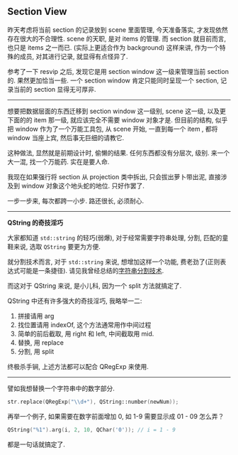 Section View
------------

昨天考虑将当前 section 的记录放到 scene 里面管理, 今天准备落实, 才发现依然存在很大的不合理性. scene 的天职, 是对 items 的管理. 而 section 就目前而言, 也只是 items 之一而已. (实际上更适合作为 background) 这样来讲, 作为一个特殊的成员, 对其进行记录, 就显得有点怪异了.

参考了一下 resvip 之后, 发现它是用 section window 这一级来管理当前 section 的. 果然更加恰当一些. 一个 section window 肯定只能同时呈现一个 section, 记录当前的 section 显得无可厚非.

---

想要把数据层面的东西迁移到 section window 这一级别, scene 这一级, 以及更下面的的 item 那一级, 就应该完全不需要 window 对象才是. 但目前的结构, 似乎把 window 作为了一个万能工具包, 从 scene 开始, 一直到每一个 item , 都将 window 当座上宾, 然后事无巨细的请教它.

这种做法, 显然就是前期设计时, 偷懒的结果. 任何东西都没有分层次, 级别. 来一个大一混, 找一个万能药. 实在是要人命.

我现在如果强行将 section 从 projection 类中拆出, 只会拔出萝卜带出泥, 直接涉及到 window 对象这个地头蛇的地位. 只好作罢了.

一步一步来, 每次都跨一小步. 路还很长, 必须耐心.

---

**QString 的奇技淫巧**

大家都知道 `std::string` 的轻巧(弱爆), 对于经常需要字符串处理, 分割, 匹配的童鞋来说, 选取 `QString` 要更为方便.

就分割技术而言, 对于 `std::string` 来说, 想增加这样一个功能, 费老劲了(正则表达式可能是一条捷径). 请见我曾经总结的[字符串分割技术](http://segmentfault.com/a/1190000002483483).

而这对于 QString 来说, 是小儿科, 因为一个 split 方法就搞定了.

QString 中还有许多强大的奇技淫巧, 我略举一二:

1.	拼接请用 arg
2.	找位置请用 indexOf, 这个方法通常用作中间过程
3.	简单的前后截取, 用 right 和 left, 中间截取用 mid.
4.	替换, 用 replace
5.	分割, 用 split

终极杀手锏, 上述方法都可以配合 QRegExp 来使用.

---

譬如我想替换一个字符串中的数字部分.

```cpp
str.replace(QRegExp("\\d+"), QString::number(newNum));
```

再举一个例子, 如果需要在数字前面增加 0, 如 1-9 需要显示成 01 - 09 怎么弄？

```cpp
QString("%1").arg(i, 2, 10, QChar('0')); // i = 1 - 9
```

都是一句话就搞定了.
